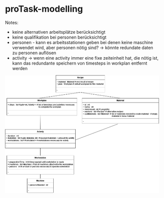 # proTask-modelling
Notes:
+ keine alternativen arbeitsplätze berücksichtigt
+ keine qualifikation bei personen berücksichtigt
+ personen - kann es arbeitsstationen geben bei denen keine maschine verwendet wird, aber personen nötig sind? -> könnte redundate daten zu personen auflösen
+ activity -> wenn eine activity immer eine fixe zeiteinheit hat, die nötig ist, kann das redundante speichern von timesteps in workplan entfernt werden


![alt text](https://github.com/dhutter-fhv/proTask-modelling/blob/master/UML.png?raw=true)
